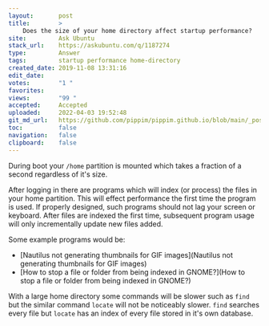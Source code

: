 ```yaml
---
layout:       post
title:        >
    Does the size of your home directory affect startup performance?
site:         Ask Ubuntu
stack_url:    https://askubuntu.com/q/1187274
type:         Answer
tags:         startup performance home-directory
created_date: 2019-11-08 13:31:16
edit_date:    
votes:        "1 "
favorites:    
views:        "99 "
accepted:     Accepted
uploaded:     2022-04-03 19:52:48
git_md_url:   https://github.com/pippim/pippim.github.io/blob/main/_posts/2019/2019-11-08-Does-the-size-of-your-home-directory-affect-startup-performance_.md
toc:          false
navigation:   false
clipboard:    false
---
```


During boot your `/home` partition is mounted which takes a fraction of a second regardless of it's size.

After logging in there are programs which will index (or process) the files in your home partition. This will effect performance the first time the program is used. If properly designed, such programs should not lag your screen or keyboard. After files are indexed the first time, subsequent program usage will only incrementally update new files added.

Some example programs would be:

- [Nautilus not generating thumbnails for GIF images](Nautilus not generating thumbnails for GIF images)
- [How to stop a file or folder from being indexed in GNOME?](How to stop a file or folder from being indexed in GNOME?)

With a large home directory some commands will be slower such as `find` but the similar command `locate` will not be noticeably slower. `find` searches every file but `locate` has an index of every file stored in it's own database.
